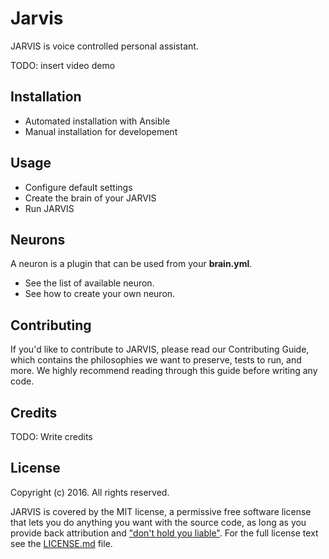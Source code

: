 # Jarvis

JARVIS is voice controlled personal assistant. 

TODO: insert video demo


## Installation

- Automated installation with Ansible 
- Manual installation for developement

## Usage

- Configure default settings
- Create the brain of your JARVIS
- Run JARVIS

## Neurons

A neuron is a plugin that can be used from your **brain.yml**. 

- See the list of available neuron.
- See how to create your own neuron.




## Contributing

If you'd like to contribute to JARVIS, please read our Contributing Guide, which contains the philosophies we want to preserve, tests to run, and more. 
We highly recommend reading through this guide before writing any code.



## Credits

TODO: Write credits

## License

Copyright (c) 2016. All rights reserved.

JARVIS is covered by the MIT license, a permissive free software license that lets you do anything you want with the source code, 
as long as you provide back attribution and ["don't hold you liable"](http://choosealicense.com/). For the full license text see the [LICENSE.md](LICENSE.md) file.